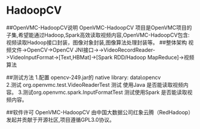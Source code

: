 # HadoopCV
##OpenVMC-HadoopCV说明
 OpenVMC-HadoopCV 项目是OpenVMC项目的子集,希望能通过Hadoop,Spark高效读取视频内容,OpenVMC-HadoopCV包含:视频读取Hadoop接口封装，图像对象封装,图像算法处理封装等。
##整体架构
   视频文件->OpenCV->OpenCV JNI接口->->VideoRecordReader->VideoInputFormat->[Text,HBMat]->[Spark RDD/Hadoop MapReduce]->视频算法

##测试方法
1.配置 opencv-249.jar的 native library: data\opencv\
2.测试 org.openvmc.test.VideoReaderTest 测试 使用Java 是否能读取视频内容。
3.测试org.openvmc.spark.InputFormatTest 测试使用Spark 是否能读取视频内容。


##软件许可
 OpenVMC-HadoopCV 由中国大数据公司红象云腾（RedHadoop）发起并贡献于开源社区,项目遵循GPL3.0协议。
